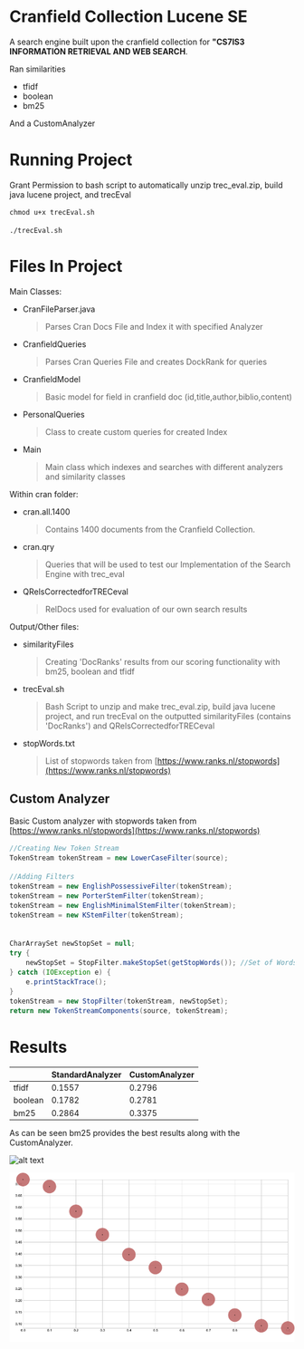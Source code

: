 # Cranfield Collection Lucene SE

A search engine built upon the cranfield collection for  **"CS7IS3 INFORMATION RETRIEVAL AND WEB SEARCH**. 

Ran similarities
- tfidf
- boolean
- bm25 

And a CustomAnalyzer

# Running Project
Grant Permission to bash script to automatically unzip trec_eval.zip, build java lucene project, and trecEval 
```
chmod u+x trecEval.sh

./trecEval.sh
```


# Files In Project

Main Classes:
- CranFileParser.java
	> Parses Cran Docs File and Index it with specified Analyzer
- CranfieldQueries
	> Parses Cran Queries File and creates DockRank for queries
- CranfieldModel
	> Basic model for field in cranfield doc (id,title,author,biblio,content)
- PersonalQueries
	> Class to create custom queries for created Index
- Main
	> Main class which indexes and searches with different analyzers and similarity classes
	
Within cran folder:
- cran.all.1400
	> Contains 1400 documents from the Cranfield Collection.
- cran.qry
	> Queries that will be used to test our Implementation of the Search Engine with trec_eval
- QRelsCorrectedforTRECeval
	> RelDocs used for evaluation of our own search results 
	
 Output/Other files:
 - similarityFiles
	> Creating 'DocRanks' results from our scoring functionality with bm25, boolean and tfidf
- trecEval.sh
	> Bash Script to unzip and make trec_eval.zip, build java lucene project, and run trecEval on the outputted similarityFiles (contains 'DocRanks') and QRelsCorrectedforTRECeval
- stopWords.txt
	> List of stopwords taken from [https://www.ranks.nl/stopwords](https://www.ranks.nl/stopwords) 


## Custom Analyzer

Basic Custom analyzer with  stopwords taken from [https://www.ranks.nl/stopwords](https://www.ranks.nl/stopwords) 
```java
//Creating New Token Stream  
TokenStream tokenStream = new LowerCaseFilter(source);  
  
//Adding Filters  
tokenStream = new EnglishPossessiveFilter(tokenStream);  
tokenStream = new PorterStemFilter(tokenStream);  
tokenStream = new EnglishMinimalStemFilter(tokenStream);  
tokenStream = new KStemFilter(tokenStream);  
  
  
CharArraySet newStopSet = null;  
try {  
    newStopSet = StopFilter.makeStopSet(getStopWords()); //Set of Words from ranks.nl/stopwords
} catch (IOException e) {  
    e.printStackTrace();  
}  
tokenStream = new StopFilter(tokenStream, newStopSet);  
return new TokenStreamComponents(source, tokenStream);
```
# Results

|                |StandardAnalyzer                          |CustomAnalyzer                         |
|----------------|-------------------------------|-----------------------------|
|tfidf|0.1557            | 0.2796           |
|boolean          | 0.1782            | 0.2781            |
|bm25          |0.2864|0.3375|


As can be seen bm25 provides the best results along with the CustomAnalyzer.

![alt text][eq]

[eq]: https://wikimedia.org/api/rest_v1/media/math/render/svg/43e5c609557364f7836b6b2f4cd8ea41deb86a96

![alt text][graph]

[graph]: https://github.com/QUzair/LuceneSE/blob/master/rec_precision.png?raw=true


